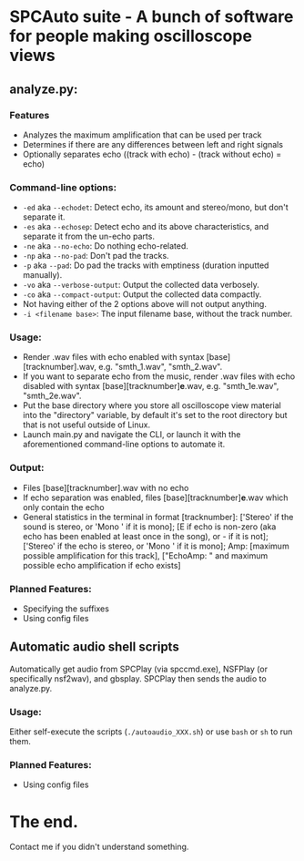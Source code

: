 # SPCAuto suite - A bunch of software for people making oscilloscope views

## analyze.py:

### Features

- Analyzes the maximum amplification that can be used per track
- Determines if there are any differences between left and right signals
- Optionally separates echo ((track with echo) - (track without echo) = echo)

### Command-line options:

- `-ed` aka `--echodet`: Detect echo, its amount and stereo/mono, but don't separate it.
- `-es` aka `--echosep`: Detect echo and its above characteristics, and separate it from the un-echo parts.
- `-ne` aka `--no-echo`: Do nothing echo-related.
- `-np` aka `--no-pad`: Don't pad the tracks.
- `-p`  aka `--pad`: Do pad the tracks with emptiness (duration inputted manually).
- `-vo` aka `--verbose-output`: Output the collected data verbosely.
- `-co` aka `--compact-output`: Output the collected data compactly.
- Not having either of the 2 options above will not output anything.
- `-i <filename base>`: The input filename base, without the track number.

### Usage:

- Render .wav files with echo enabled with syntax [base][tracknumber].wav, e.g. "smth_1.wav", "smth_2.wav".
- If you want to separate echo from the music, render .wav files with echo disabled with syntax [base][tracknumber]**e**.wav, e.g. "smth_1e.wav", "smth_2e.wav".
- Put the base directory where you store all oscilloscope view material into the "directory" variable, by default it's set to the root directory but that is not useful outside of Linux.
- Launch main.py and navigate the CLI, or launch it with the aforementioned command-line options to automate it.

### Output:

- Files [base][tracknumber].wav with no echo
- If echo separation was enabled, files [base][tracknumber]**e**.wav which only contain the echo 
- General statistics in the terminal in format [tracknumber]: ['Stereo' if the sound is stereo, or 'Mono  ' if it is mono]; [E if echo is non-zero (aka echo has been enabled at least once in the song), or - if it is not]; ['Stereo' if the echo is stereo, or 'Mono  ' if it is mono]; Amp: [maximum possible amplification for this track], ["EchoAmp: " and maximum possible echo amplification if echo exists]

### Planned Features:

- Specifying the suffixes
- Using config files

## Automatic audio shell scripts

Automatically get audio from SPCPlay (via spccmd.exe), NSFPlay (or specifically nsf2wav), and gbsplay.
SPCPlay then sends the audio to analyze.py.

### Usage:

Either self-execute the scripts (`./autoaudio_XXX.sh`) or use `bash` or `sh` to run them.

### Planned Features:

- Using config files

# The end.

Contact me if you didn't understand something.
